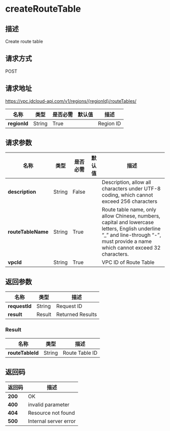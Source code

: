 # createRouteTable


## 描述
Create route table

## 请求方式
POST

## 请求地址
https://vpc.jdcloud-api.com/v1/regions/{regionId}/routeTables/

|名称|类型|是否必需|默认值|描述|
|---|---|---|---|---|
|**regionId**|String|True| |Region ID|

## 请求参数
|名称|类型|是否必需|默认值|描述|
|---|---|---|---|---|
|**description**|String|False| |Description, allow all characters under UTF-8 coding, which cannot exceed 256 characters|
|**routeTableName**|String|True| |Route table name, only allow Chinese, numbers, capital and lowercase letters, English underline “_” and line-through “-”, must provide a name which cannot exceed 32 characters.|
|**vpcId**|String|True| |VPC ID of Route Table|


## 返回参数
|名称|类型|描述|
|---|---|---|
|**requestId**|String|Request ID|
|**result**|Result|Returned Results|

### Result
|名称|类型|描述|
|---|---|---|
|**routeTableId**|String|Route Table ID|

## 返回码
|返回码|描述|
|---|---|
|**200**|OK|
|**400**|invalid parameter|
|**404**|Resource not found|
|**500**|Internal server error|
